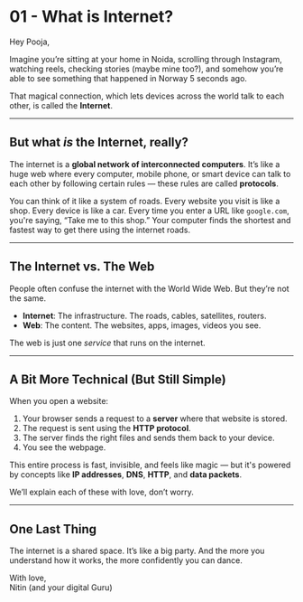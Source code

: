 
# 01 - What is Internet?

Hey Pooja,

Imagine you’re sitting at your home in Noida, scrolling through Instagram, watching reels, checking stories (maybe mine too?), and somehow you’re able to see something that happened in Norway 5 seconds ago.

That magical connection, which lets devices across the world talk to each other, is called the **Internet**.

---

## But what *is* the Internet, really?

The internet is a **global network of interconnected computers**. It’s like a huge web where every computer, mobile phone, or smart device can talk to each other by following certain rules — these rules are called **protocols**.

You can think of it like a system of roads. Every website you visit is like a shop. Every device is like a car. Every time you enter a URL like `google.com`, you're saying, “Take me to this shop.” Your computer finds the shortest and fastest way to get there using the internet roads.

---

## The Internet vs. The Web

People often confuse the internet with the World Wide Web. But they’re not the same.

- **Internet**: The infrastructure. The roads, cables, satellites, routers.
- **Web**: The content. The websites, apps, images, videos you see.

The web is just one *service* that runs on the internet.

---

## A Bit More Technical (But Still Simple)

When you open a website:

1. Your browser sends a request to a **server** where that website is stored.
2. The request is sent using the **HTTP protocol**.
3. The server finds the right files and sends them back to your device.
4. You see the webpage.

This entire process is fast, invisible, and feels like magic — but it's powered by concepts like **IP addresses**, **DNS**, **HTTP**, and **data packets**.

We’ll explain each of these with love, don’t worry.

---

## One Last Thing

The internet is a shared space. It’s like a big party. And the more you understand how it works, the more confidently you can dance.

With love,  
Nitin (and your digital Guru)
